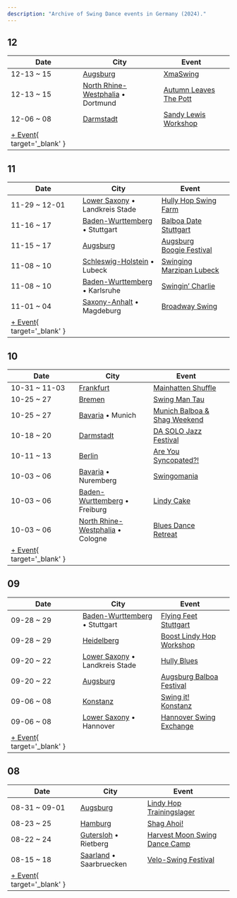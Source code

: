 ```yaml
---
description: "Archive of Swing Dance events in Germany (2024)."
---
```


## 12

| Date | City | Event | |
| --- | --- | --- | --- |
| 12-13 ~ 15 | [Augsburg](by_city.md#augsburg) | [XmaSwing](xma-swing-2024.md) |  |
| 12-13 ~ 15 | [North Rhine-Westphalia](by_city.md#north-rhine-westphalia) • Dortmund | [Autumn Leaves The Pott](autumn-leaves-the-pott-2024.md) |  |
| 12-06 ~ 08 | [Darmstadt](by_city.md#darmstadt) | [Sandy Lewis Workshop](sandy-lewis-workshop-2024.md) |  |
| [+ Event](https://github.com/swingdance/events/issues/new?assignees=&labels=add+event&projects=&template=02-add_entity.yml&title=%5B2024%2Fde%5D%20%3CName%3E&region=de&province=&city=&org_id=&date_starts=2024-12-&date_ends=2024-12-){ target='_blank' }

## 11

| Date | City | Event | |
| --- | --- | --- | --- |
| 11-29 ~ 12-01 | [Lower Saxony](by_city.md#lower-saxony) • Landkreis Stade | [Hully Hop Swing Farm](hully-hop-swing-farm-2024.md) |  |
| 11-16 ~ 17 | [Baden-Wurttemberg](by_city.md#baden-wurttemberg) • Stuttgart | [Balboa Date Stuttgart](balboa-date-stuttgart-2024.md) |  |
| 11-15 ~ 17 | [Augsburg](by_city.md#augsburg) | [Augsburg Boogie Festival](augsburg-boogie-festival-2024.md) |  |
| 11-08 ~ 10 | [Schleswig-Holstein](by_city.md#schleswig-holstein) • Lubeck | [Swinging Marzipan Lubeck](swinging-marzipan-lubeck-2024.md) |  |
| 11-08 ~ 10 | [Baden-Wurttemberg](by_city.md#baden-wurttemberg) • Karlsruhe | [Swingin’ Charlie](swingin-charlie-2024.md) |  |
| 11-01 ~ 04 | [Saxony-Anhalt](by_city.md#saxony-anhalt) • Magdeburg | [Broadway Swing](broadway-swing-2024.md) |  |
| [+ Event](https://github.com/swingdance/events/issues/new?assignees=&labels=add+event&projects=&template=02-add_entity.yml&title=%5B2024%2Fde%5D%20%3CName%3E&region=de&province=&city=&org_id=&date_starts=2024-11-&date_ends=2024-11-){ target='_blank' }

## 10

| Date | City | Event | |
| --- | --- | --- | --- |
| 10-31 ~ 11-03 | [Frankfurt](by_city.md#frankfurt) | [Mainhatten Shuffle](mainhatten-shuffle-2024.md) |  |
| 10-25 ~ 27 | [Bremen](by_city.md#bremen) | [Swing Man Tau](swing-man-tau-2024.md) |  |
| 10-25 ~ 27 | [Bavaria](by_city.md#bavaria) • Munich | [Munich Balboa & Shag Weekend](munich-balboa-n-shag-weekend-2024.md) |  |
| 10-18 ~ 20 | [Darmstadt](by_city.md#darmstadt) | [DA SOLO Jazz Festival](da-solo-jazz-festival-2024.md) |  |
| 10-11 ~ 13 | [Berlin](by_city.md#berlin) | [Are You Syncopated?!](are-you-syncopated-2024.md) |  |
| 10-03 ~ 06 | [Bavaria](by_city.md#bavaria) • Nuremberg | [Swingomania](swingomania-2024.md) |  |
| 10-03 ~ 06 | [Baden-Wurttemberg](by_city.md#baden-wurttemberg) • Freiburg | [Lindy Cake](lindy-cake-2024.md) |  |
| 10-03 ~ 06 | [North Rhine-Westphalia](by_city.md#north-rhine-westphalia) • Cologne | [Blues Dance Retreat](blues-dance-retreat-2024.md) |  |
| [+ Event](https://github.com/swingdance/events/issues/new?assignees=&labels=add+event&projects=&template=02-add_entity.yml&title=%5B2024%2Fde%5D%20%3CName%3E&region=de&province=&city=&org_id=&date_starts=2024-10-&date_ends=2024-10-){ target='_blank' }

## 09

| Date | City | Event | |
| --- | --- | --- | --- |
| 09-28 ~ 29 | [Baden-Wurttemberg](by_city.md#baden-wurttemberg) • Stuttgart | [Flying Feet Stuttgart](flying-feet-stuttgart-2024.md) |  |
| 09-28 ~ 29 | [Heidelberg](by_city.md#heidelberg) | [Boost Lindy Hop Workshop](boost-lindy-hop-workshop-2024.md) |  |
| 09-20 ~ 22 | [Lower Saxony](by_city.md#lower-saxony) • Landkreis Stade | [Hully Blues](hully-blues-2024.md) |  |
| 09-20 ~ 22 | [Augsburg](by_city.md#augsburg) | [Augsburg Balboa Festival](augsburg-balboa-festival-2024.md) |  |
| 09-06 ~ 08 | [Konstanz](by_city.md#konstanz) | [Swing it! Konstanz](swing-it-konstanz-2024.md) |  |
| 09-06 ~ 08 | [Lower Saxony](by_city.md#lower-saxony) • Hannover | [Hannover Swing Exchange](hannover-swing-exchange-2024.md) |  |
| [+ Event](https://github.com/swingdance/events/issues/new?assignees=&labels=add+event&projects=&template=02-add_entity.yml&title=%5B2024%2Fde%5D%20%3CName%3E&region=de&province=&city=&org_id=&date_starts=2024-09-&date_ends=2024-09-){ target='_blank' }

## 08

| Date | City | Event | |
| --- | --- | --- | --- |
| 08-31 ~ 09-01 | [Augsburg](by_city.md#augsburg) | [Lindy Hop Trainingslager](lindy-hop-trainingslager-2024.md) |  |
| 08-23 ~ 25 | [Hamburg](by_city.md#hamburg) | [Shag Ahoi!](shag-ahoi-2024.md) |  |
| 08-22 ~ 24 | [Gutersloh](by_city.md#gutersloh) • Rietberg | [Harvest Moon Swing Dance Camp](harvest-moon-swing-dance-camp-2024.md) |  |
| 08-15 ~ 18 | [Saarland](by_city.md#saarland) • Saarbruecken | [Velo-Swing Festival](velo-swing-festival-2024.md) |  |
| [+ Event](https://github.com/swingdance/events/issues/new?assignees=&labels=add+event&projects=&template=02-add_entity.yml&title=%5B2024%2Fde%5D%20%3CName%3E&region=de&province=&city=&org_id=&date_starts=2024-08-&date_ends=2024-08-){ target='_blank' }
